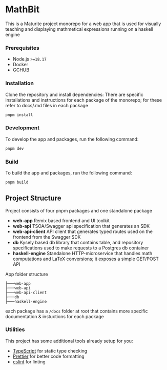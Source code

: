 # MathBit

This is a Maturite project monorepo for a web app that is used for visually teaching and displaying mathmetical expressions running on a haskell engine

### Prerequisites

- Node.js `>=18.17`
- Docker
- GCHUB

### Installation

Clone the repository and install dependencies:
There are specific installations and instructions for each package of the monorepo; for these refer to docs/.md files in each package

```bash
pnpm install
```

### Development

To develop the app and packages, run the following command:

```bash
pnpm dev
```

### Build

To build the app and packages, run the following command:

```bash
pnpm build
```

## Project Structure

Project consists of four pnpm packages and one standalone package

- **web-app** Remix based frontend and UI toolkit
- **web-api** TSOA/Swagger api specification that generates an SDK
- **web-api-client** API client that generates typed routes used on the frontend from the Swagger SDK
- **db** Kysely based db library that contains table, and repository specifications used to make requests to a Postgres db container
- **haskell-engine** Standalone HTTP-microservice that handles math computations and LaTeX conversions; it exposes a simple GET/POST API

App folder structure

```
├───web-app
├───web-api
├───web-api-client
├───db
├───haskell-engine
```

each package has a `/docs` folder at root that contains more specific documentation & instuctions for each package

### Utilities

This project has some additional tools already setup for you:

- [TypeScript](https://www.typescriptlang.org/) for static type checking
- [Prettier](https://prettier.io/) for better code formatting
- [eslint](https://eslint.org/) for linting
